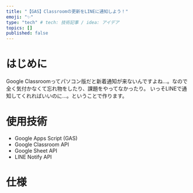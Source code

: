 ```yaml
---
title: "【GAS】Classroomの更新をLINEに通知しよう！"
emoji: "✨"
type: "tech" # tech: 技術記事 / idea: アイデア
topics: []
published: false
---
```


# はじめに
Google Classroomってパソコン版だと新着通知が来ないんですよね…。なので全く気付かなくて忘れ物をしたり、課題をやってなかったり。
いっそLINEで通知してくれればいいのに…。ということで作ります。

# 使用技術
- Google Apps Script (GAS)
- Google Classroom API
- Google Sheet API
- LINE Notify API

# 仕様
